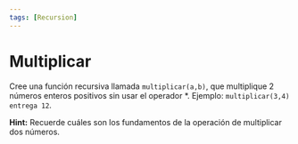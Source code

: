 ```yaml
---
tags: [Recursion]
---
```


# Multiplicar
Cree una función recursiva llamada `multiplicar(a,b)`, que multiplique 2 números enteros positivos sin usar el operador *. Ejemplo: `multiplicar(3,4) entrega 12`.
 
**Hint:** Recuerde cuáles son los fundamentos de la operación de multiplicar dos números.

